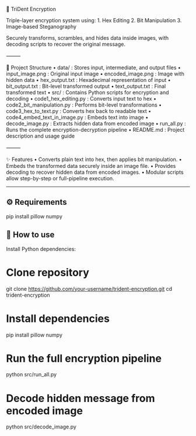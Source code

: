 🔐 TriDent Encryption

Triple-layer encryption system using:
	1.	Hex Editing
	2.	Bit Manipulation
	3.	Image-based Steganography

Securely transforms, scrambles, and hides data inside images, with decoding scripts to recover the original message.

⸻

📂 Project Structure
	•	data/ : Stores input, intermediate, and output files
	•	input_image.png : Original input image
	•	encoded_image.png : Image with hidden data
	•	hex_output.txt : Hexadecimal representation of input
	•	bit_output.txt : Bit-level transformed output
	•	text_output.txt : Final transformed text
	•	src/ : Contains Python scripts for encryption and decoding
	•	code1_hex_editing.py : Converts input text to hex
	•	code2_bit_manipulation.py : Performs bit-level transformations
	•	code3_hex_to_text.py : Converts hex back to readable text
	•	code4_embed_text_in_image.py : Embeds text into image
	•	decode_image.py : Extracts hidden data from encoded image
	•	run_all.py : Runs the complete encryption-decryption pipeline
	•	README.md : Project description and usage guide

⸻

✨ Features
	•	Converts plain text into hex, then applies bit manipulation.
	•	Embeds the transformed data securely inside an image file.
	•	Provides decoding to recover hidden data from encoded images.
	•	Modular scripts allow step-by-step or full-pipeline execution.

-----

## ⚙️ Requirements
 pip install pillow numpy
 
## 🚀 How to use
Install Python dependencies:

# Clone repository
git clone https://github.com/your-username/trident-encryption.git
cd trident-encryption

# Install dependencies
pip install pillow numpy

# Run the full encryption pipeline
python src/run_all.py

# Decode hidden message from encoded image
python src/decode_image.py
